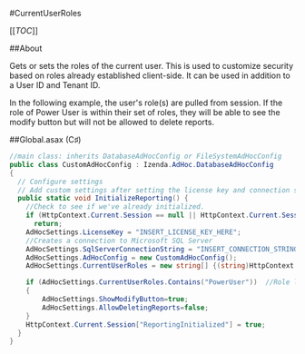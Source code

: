 #CurrentUserRoles

[[_TOC_]]

##About

Gets or sets the roles of the current user. This is used to customize security based on roles already established client-side. It can be used in addition to a User ID and Tenant ID.

In the following example, the user's role(s) are pulled from session. If the role of Power User is within their set of roles, they will be able to see the modify button but will not be allowed to delete reports.

##Global.asax (C♯)

```csharp
//main class: inherits DatabaseAdHocConfig or FileSystemAdHocConfig
public class CustomAdHocConfig : Izenda.AdHoc.DatabaseAdHocConfig
{
  // Configure settings
  // Add custom settings after setting the license key and connection string by overriding the ConfigureSettings() method
  public static void InitializeReporting() {
    //Check to see if we've already initialized.
    if (HttpContext.Current.Session == null || HttpContext.Current.Session["ReportingInitialized"] != null)
      return;
    AdHocSettings.LicenseKey = "INSERT_LICENSE_KEY_HERE";
    //Creates a connection to Microsoft SQL Server
    AdHocSettings.SqlServerConnectionString = "INSERT_CONNECTION_STRING_HERE";
    AdHocSettings.AdHocConfig = new CustomAdHocConfig();
    AdHocSettings.CurrentUserRoles = new string[] {(string)HttpContext.Current.Session["Role"]}; //The relevant setting

    if (AdHocSettings.CurrentUserRoles.Contains("PowerUser"))  //Role level security
	{    
		AdHocSettings.ShowModifyButton=true;    
		AdHocSettings.AllowDeletingReports=false;      
	}
    HttpContext.Current.Session["ReportingInitialized"] = true;
  }
}
```